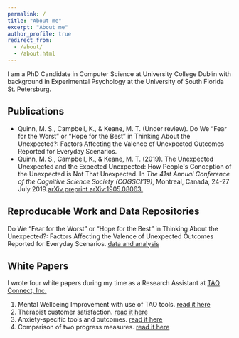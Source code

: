 ```yaml
---
permalink: /
title: "About me"
excerpt: "About me"
author_profile: true
redirect_from: 
  - /about/
  - /about.html
---
```


I am a PhD Candidate in Computer Science at University College Dublin with background in Experimental Psychology at the University of South Florida St. Petersburg.

## Publications
* Quinn, M. S., Campbell, K., & Keane, M. T. (Under review). Do We “Fear for the Worst” or “Hope for the Best” in Thinking About the Unexpected?: Factors Affecting the Valence of Unexpected Outcomes Reported for Everyday Scenarios. 
* Quinn, M. S., Campbell, K., & Keane, M. T. (2019). The Unexpected Unexpected and the Expected Unexpected: How People's Conception of the Unexpected is Not That Unexpected. In _The 41st Annual Conference of the Cognitive Science Society (COGSCI’19)_, Montreal, Canada, 24-27 July 2019.[arXiv preprint arXiv:1905.08063.](https://arxiv.org/abs/1905.08063)

## Reproducable Work and Data Repositories
Do We “Fear for the Worst” or “Hope for the Best” in Thinking About the Unexpected?: Factors Affecting the Valence of Unexpected Outcomes Reported for Everyday Scenarios. [data and analysis](https://data.mendeley.com/datasets/kkt999sn7b/1)

## White Papers

I wrote four white papers during my time as a Research Assistant at [TAO Connect, Inc.](https://www.taoconnect.org/ask-the-inventor/)
1. Mental Wellbeing Improvement with use of TAO tools. [read it here](https://www.taoconnect.org/wp-content/uploads/2018/05/TAO-RelatedImprovement-Aug16-May17.pdf)
2. Therapist customer satisfaction. [read it here](https://www.taoconnect.org/wp-content/uploads/2018/05/TherapistFeedback2017.pdf)
3. Anxiety-specific tools and outcomes. [read it here](https://www.taoconnect.org/wp-content/uploads/2018/05/AnxietyLogs-Aug2017.pdf)
4. Comparison of two progress measures. [read it here](https://www.taoconnect.org/wp-content/uploads/2018/08/WEMWBS-White-Paper.pdf)

